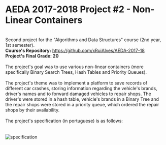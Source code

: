 # AEDA 2017-2018 Project #2 - Non-Linear Containers

</br>Second project for the "Algorithms and Data Structures" course (2nd year, 1st semester).
</br><b>Course's Repository:</b> https://github.com/xRuiAlves/AEDA-2017-18
</br><b>Project's Final Grade: 20</b>
</br></br>
The project's goal was to use various non-linear containers (more specifically Binary Search Trees, Hash Tables and Priority Queues). 
</br></br>
The project's theme was to implement a platform to save records of different car crashes, storing information regarding the vehicle's brands, driver's names and to forward damaged vehicles to repair shops. The driver's were stored in a hash table, vehicle's brands in a Binary Tree and the repair shops were stored in a priority queue, which ordered the repair shops by their availability.
</br></br>
The project's specification (in portuguese) is as follows:
</br></br></br>
![specification](https://user-images.githubusercontent.com/25830462/35013409-30e9403e-fb05-11e7-9242-8a55832def42.png)
